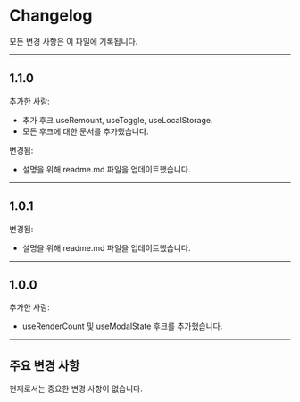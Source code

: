 # Changelog

모든 변경 사항은 이 파일에 기록됩니다.

---

## 1.1.0
추가한 사람:
- 추가 후크 useRemount, useToggle, useLocalStorage.
- 모든 후크에 대한 문서를 추가했습니다.

변경됨:
- 설명을 위해 readme.md 파일을 업데이트했습니다.

---

## 1.0.1
변경됨:
- 설명을 위해 readme.md 파일을 업데이트했습니다.

---

## 1.0.0
추가한 사람:
- useRenderCount 및 useModalState 후크를 추가했습니다.

---

## 주요 변경 사항

현재로서는 중요한 변경 사항이 없습니다.
